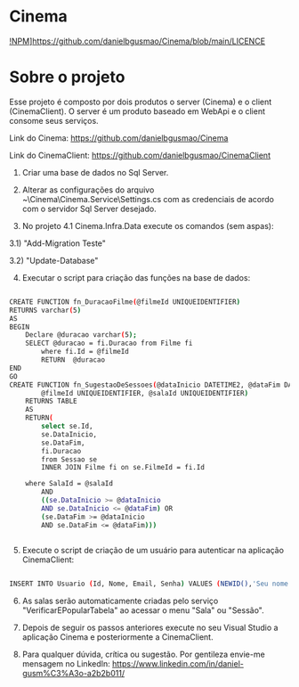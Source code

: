 # Cinema

[!NPM](https://img.shields.io/npm/l/react)]https://github.com/danielbgusmao/Cinema/blob/main/LICENCE

# Sobre o projeto

 Esse projeto é composto por dois produtos o server (Cinema) e o client (CinemaClient). O server é um produto baseado em WebApi e o client consome seus serviços.

Link do Cinema: https://github.com/danielbgusmao/Cinema

Link do CinemaClient: https://github.com/danielbgusmao/CinemaClient

1) Criar uma base de dados no Sql Server.

2) Alterar as configurações do arquivo ~\Cinema\Cinema.Service\Settings.cs com as credenciais de acordo com o servidor Sql Server desejado.

3) No projeto 4.1 Cinema.Infra.Data execute os comandos (sem aspas):

3.1) "Add-Migration Teste"

3.2) "Update-Database"

4) Executar o script para criação das funções na base de dados:

```bash

CREATE FUNCTION fn_DuracaoFilme(@filmeId UNIQUEIDENTIFIER)
RETURNS varchar(5)
AS
BEGIN
    Declare @duracao varchar(5);
    SELECT @duracao = fi.Duracao from Filme fi
		where fi.Id = @filmeId
		RETURN  @duracao
END
GO
CREATE FUNCTION fn_SugestaoDeSessoes(@dataInicio DATETIME2, @dataFim DATETIME2, 
		@filmeId UNIQUEIDENTIFIER, @salaId UNIQUEIDENTIFIER)
	RETURNS TABLE
	AS
	RETURN(
		select se.Id,
		se.DataInicio,
		se.DataFim,
		fi.Duracao
		from Sessao se
		INNER JOIN Filme fi on se.FilmeId = fi.Id

	where SalaId = @salaId 
		AND
		((se.DataInicio >= @dataInicio
		AND se.DataInicio <= @dataFim) OR
		(se.DataFim >= @dataInicio
		AND se.DataFim <= @dataFim)))
	
```

5) Execute o script de criação de um usuário para autenticar na aplicação CinemaClient:

```bash

INSERT INTO Usuario (Id, Nome, Email, Senha) VALUES (NEWID(),'Seu nome','seuemail@gmail.com','123456');

```
6) As salas serão automaticamente criadas pelo serviço "VerificarEPopularTabela" ao acessar o menu "Sala" ou "Sessão".


7) Depois de seguir os passos anteriores execute no seu Visual Studio a aplicação Cinema e posteriormente a CinemaClient.


8) Para qualquer dúvida, crítica ou sugestão. Por gentileza envie-me mensagem no LinkedIn: https://www.linkedin.com/in/daniel-gusm%C3%A3o-a2b2b011/

